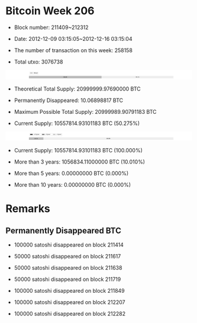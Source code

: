 # Bitcoin Week 206

- Block number: 211409~212312

- Date: 2012-12-09 03:15:05~2012-12-16 03:15:04

- The number of transaction on this week: 258158

- Total utxo: 3076738

![](../images/mined_week206.png)

- Theoretical Total Supply: 20999999.97690000 BTC

- Permanently Disappeared: 10.06898817 BTC

- Maximum Possible Total Supply: 20999989.90791183 BTC

- Current Supply: 10557814.93101183 BTC (50.275%)

![](../images/year_week206.png)


- Current Supply: 10557814.93101183 BTC (100.000%)

- More than 3 years: 1056834.11000000 BTC (10.010%)

- More than 5 years: 0.00000000 BTC (0.000%)

- More than 10 years: 0.00000000 BTC (0.000%)

# Remarks

## Permanently Disappeared BTC

- 100000 satoshi disappeared on block 211414

- 50000 satoshi disappeared on block 211617

- 50000 satoshi disappeared on block 211638

- 50000 satoshi disappeared on block 211719

- 100000 satoshi disappeared on block 211849

- 100000 satoshi disappeared on block 212207

- 100000 satoshi disappeared on block 212282

